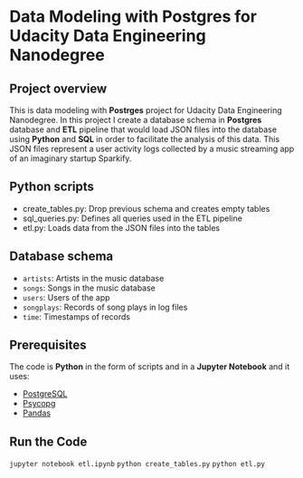 # Data Modeling with Postgres for Udacity Data Engineering Nanodegree

## Project overview
This is data modeling with **Postrges** project for Udacity Data Engineering Nanodegree. In this project I create a database schema in **Postgres** database and **ETL** pipeline that would load JSON files into the database using **Python** and **SQL** in order to facilitate the analysis of this data. This JSON files represent a user activity logs collected by a music streaming app of an imaginary startup Sparkify.

## Python scripts

* create_tables.py: Drop previous schema and creates empty tables
* sql_queries.py: Defines all queries used in the ETL pipeline
* etl.py: Loads data from the JSON files into the tables

## Database schema

* `artists`: Artists in the music database
* `songs`: Songs in the music database
* `users`: Users of the app
* `songplays`: Records of song plays in log files 
* `time`: Timestamps of records

## Prerequisites
The code is **Python** in the form of scripts and in a **Jupyter Notebook** and it uses:

* [PostgreSQL](https://https://numpy.org/)
* [Psycopg](https://pypi.org/project/psycopg2/)
* [Pandas](https://pandas.pydata.org/)

## Run the Code

`jupyter notebook etl.ipynb`
`python create_tables.py`
`python etl.py`
